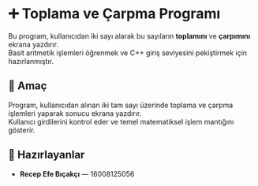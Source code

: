 # ➕ Toplama ve Çarpma Programı

Bu program, kullanıcıdan iki sayı alarak bu sayıların **toplamını** ve **çarpımını** ekrana yazdırır.  
Basit aritmetik işlemleri öğrenmek ve C++ giriş seviyesini pekiştirmek için hazırlanmıştır.

## 🧩 Amaç
Program, kullanıcıdan alınan iki tam sayı üzerinde toplama ve çarpma işlemleri yaparak sonucu ekrana yazdırır.  
Kullanıcı girdilerini kontrol eder ve temel matematiksel işlem mantığını gösterir.

## 👥 Hazırlayanlar
- **Recep Efe Bıçakçı** — 16008125056
